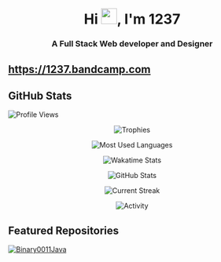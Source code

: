 <h1 align="center">Hi <img width="32px" src="https://raw.githubusercontent.com/MartinHeinz/MartinHeinz/master/wave.gif"/>, I'm 1237</h1>
<h3 align="center">A Full Stack Web developer and Designer</h3>

## https://1237.bandcamp.com

## GitHub Stats

![Profile Views](https://komarev.com/ghpvc/?username=12three7&label=Profile%20views&color=0e75b6&style=flat)

<p align="center"> <img alt="Trophies" src="https://github-profile-trophy.vercel.app/?username=12three7&column=3&theme=nord&margin-w=5&margin-h=5&no-frame=true" /> </p>

<p align="center"> <img alt="Most Used Languages" src="https://github-readme-stats.vercel.app/api/top-langs?username=12three7&show_icons=true&locale=en&layout=compact&theme=github_dark" /> </p>

<p align="center"> <img alt="Wakatime Stats" src="https://github-readme-stats.vercel.app/api/wakatime?username=12three7&theme=github_dark&layout=compact" /> </p>

<p align="center"> <img alt="GitHub Stats" src="https://github-readme-stats.vercel.app/api?username=12three7&show_icons=true&locale=en&theme=github_dark" /> </p>
<p align="center"> <img alt="Current Streak" src="https://github-readme-streak-stats.herokuapp.com/?user=12three7&theme=dark" /> </p>

<p align="center"> <img alt="Activity" src="https://activity-graph.herokuapp.com/graph?username=12three7&theme=github" /> </p>


## Featured Repositories

[![Binary0011Java](https://github-readme-stats.vercel.app/api/pin/?username=12three7&repo=Binary0011Java&show_icons=true&theme=github_dark)](https://github.com/12three7/Binary0011Java)
